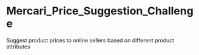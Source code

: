 # Mercari_Price_Suggestion_Challenge
Suggest product prices to online sellers based on different product attributes
